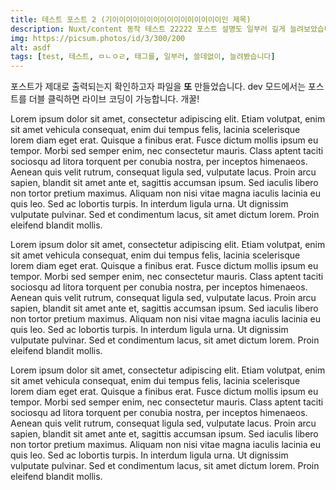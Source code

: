 ```yaml
---
title: 테스트 포스트 2 (기이이이이이이이이이이이이이이이이인 제목)
description: Nuxt/content 동작 테스트 22222 포스트 설명도 일부러 길게 늘려보았습니다. 근데 무슨 말을 써야 할지 몰라서 일단 아무렇게나 써보겠습니다. 하하하핳하하하ㅏㅎㅎ하ㅏ핳ㅎ
img: https://picsum.photos/id/3/300/200
alt: asdf
tags: [test, 테스트, ㅁㄴㅇㄹ, 태그를, 일부러, 쓸데없이, 늘려봤습니다]
---
```


포스트가 제대로 출력되는지 확인하고자 파일을 **또** 만들었습니다.
dev 모드에서는 포스트를 더블 클릭하면 라이브 코딩이 가능합니다. 개꿀!

Lorem ipsum dolor sit amet, consectetur adipiscing elit. Etiam volutpat, enim sit amet vehicula consequat, enim dui tempus felis, lacinia scelerisque lorem diam eget erat. Quisque a finibus erat. Fusce dictum mollis ipsum eu tempor. Morbi sed semper enim, nec consectetur mauris. Class aptent taciti sociosqu ad litora torquent per conubia nostra, per inceptos himenaeos. Aenean quis velit rutrum, consequat ligula sed, vulputate lacus. Proin arcu sapien, blandit sit amet ante et, sagittis accumsan ipsum. Sed iaculis libero non tortor pretium maximus. Aliquam non nisi vitae magna iaculis lacinia eu quis leo. Sed ac lobortis turpis. In interdum ligula urna. Ut dignissim vulputate pulvinar. Sed et condimentum lacus, sit amet dictum lorem. Proin eleifend blandit mollis.

Lorem ipsum dolor sit amet, consectetur adipiscing elit. Etiam volutpat, enim sit amet vehicula consequat, enim dui tempus felis, lacinia scelerisque lorem diam eget erat. Quisque a finibus erat. Fusce dictum mollis ipsum eu tempor. Morbi sed semper enim, nec consectetur mauris. Class aptent taciti sociosqu ad litora torquent per conubia nostra, per inceptos himenaeos. Aenean quis velit rutrum, consequat ligula sed, vulputate lacus. Proin arcu sapien, blandit sit amet ante et, sagittis accumsan ipsum. Sed iaculis libero non tortor pretium maximus. Aliquam non nisi vitae magna iaculis lacinia eu quis leo. Sed ac lobortis turpis. In interdum ligula urna. Ut dignissim vulputate pulvinar. Sed et condimentum lacus, sit amet dictum lorem. Proin eleifend blandit mollis.

Lorem ipsum dolor sit amet, consectetur adipiscing elit. Etiam volutpat, enim sit amet vehicula consequat, enim dui tempus felis, lacinia scelerisque lorem diam eget erat. Quisque a finibus erat. Fusce dictum mollis ipsum eu tempor. Morbi sed semper enim, nec consectetur mauris. Class aptent taciti sociosqu ad litora torquent per conubia nostra, per inceptos himenaeos. Aenean quis velit rutrum, consequat ligula sed, vulputate lacus. Proin arcu sapien, blandit sit amet ante et, sagittis accumsan ipsum. Sed iaculis libero non tortor pretium maximus. Aliquam non nisi vitae magna iaculis lacinia eu quis leo. Sed ac lobortis turpis. In interdum ligula urna. Ut dignissim vulputate pulvinar. Sed et condimentum lacus, sit amet dictum lorem. Proin eleifend blandit mollis.
